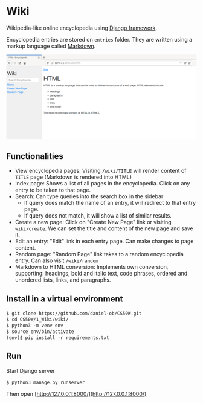 # Wiki

Wikipedia-like online encyclopedia using [Django framework](https://www.djangoproject.com/).

Encyclopedia entries are stored on `entries` folder.
They are written using a markup language called [Markdown](https://www.markdownguide.org/getting-started/).

![Wiki screenshot](screenshot.png)

## Functionalities

- View encyclopedia pages: Visiting `/wiki/TITLE` will render content of `TITLE` page 
  (Markdown is rendered into HTML) 
- Index page: Shows a list of all pages in the encyclopedia. Click on any entry to be taken to that page.
- Search: Can type queries into the search box in the sidebar
    - If query does match the name of an entry, it will redirect to that entry page.
    - If query does not match, it will show a list of similar results.
- Create a new page: Click on "Create New Page" link or visiting `wiki/create`. 
  We can set the title and content of the new page and save it. 
- Edit an entry: "Edit" link in each entry page. Can make changes to page content.
- Random page: "Random Page" link takes to a random encyclopedia entry. Can also visit `/wiki/random`
- Markdown to HTML conversion: Implements own conversion, supporting: headings, bold and italic text, 
  code phrases, ordered and unordered lists, links, and paragraphs. 

## Install in a virtual environment

    $ git clone https://github.com/daniel-ob/CS50W.git
    $ cd CS50W/1_Wiki/wiki/
    $ python3 -m venv env
    $ source env/bin/activate
    (env)$ pip install -r requirements.txt

## Run 

Start Django server

    $ python3 manage.py runserver

Then open [http://127.0.0.1:8000/](http://127.0.0.1:8000/)
